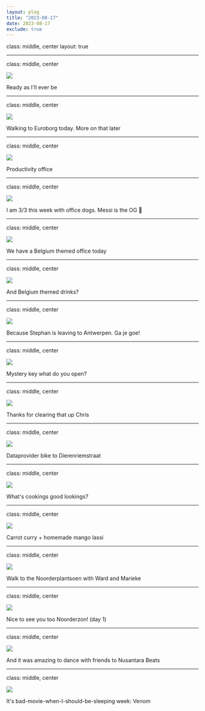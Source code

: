```yaml
---
layout: plog
title: "2023-08-17"
date: 2023-08-17
exclude: true
---
```


class: middle, center
layout: true

---

class: middle, center

<img class="plog-picture" src="{{ site.baseurl }}/img/plog/2023-08-17/01.jpg" />

Ready as I'll ever be

---

class: middle, center

<img class="plog-picture" src="{{ site.baseurl }}/img/plog/2023-08-17/02.jpg" />

Walking to Euroborg today. More on that later

---

class: middle, center

<img class="plog-picture" src="{{ site.baseurl }}/img/plog/2023-08-17/03.jpg" />

Productivity office

---

class: middle, center

<img class="plog-picture" src="{{ site.baseurl }}/img/plog/2023-08-17/04.gif" />

I am 3/3 this week with office dogs. Messi is the OG 🐶

---

class: middle, center

<img class="plog-picture" src="{{ site.baseurl }}/img/plog/2023-08-17/05.jpg" />

We have a Belgium themed office today

---

class: middle, center

<img class="plog-picture" src="{{ site.baseurl }}/img/plog/2023-08-17/06.jpg" />

And Belgium themed drinks?

---

class: middle, center

<img class="plog-picture" src="{{ site.baseurl }}/img/plog/2023-08-17/07.jpg" />

Because Stephan is leaving to Antwerpen. Ga je goe!

---

class: middle, center

<img class="plog-picture" src="{{ site.baseurl }}/img/plog/2023-08-17/08.jpg" />

Mystery key what do you open?

---

class: middle, center

<img class="plog-picture" src="{{ site.baseurl }}/img/plog/2023-08-17/09.png" />

Thanks for clearing that up Chris

---

class: middle, center

<img class="plog-picture" src="{{ site.baseurl }}/img/plog/2023-08-17/10.jpg" />

Dataprovider bike to Dierenriemstraat

---

class: middle, center

<img class="plog-picture" src="{{ site.baseurl }}/img/plog/2023-08-17/11.jpg" />

What's cookings good lookings?

---

class: middle, center

<img class="plog-picture" src="{{ site.baseurl }}/img/plog/2023-08-17/12.jpg" />

Carrot curry + homemade mango lassi

---

class: middle, center

<img class="plog-picture" src="{{ site.baseurl }}/img/plog/2023-08-17/13.jpg" />

Walk to the Noorderplantsoen with Ward and Marieke

---

class: middle, center

<img class="plog-picture" src="{{ site.baseurl }}/img/plog/2023-08-17/14.jpg" />

Nice to see you too Noorderzon! (day 1)

---

class: middle, center

<img class="plog-picture" src="{{ site.baseurl }}/img/plog/2023-08-17/15.gif" />

And it was amazing to dance with friends to Nusantara Beats

---

class: middle, center

<img class="plog-picture" src="{{ site.baseurl }}/img/plog/2023-08-17/16.jpg" />

It's bad-movie-when-I-should-be-sleeping week: Venom

